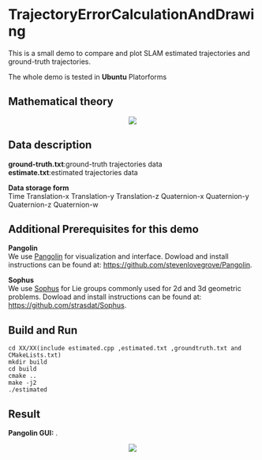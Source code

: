 # TrajectoryErrorCalculationAndDrawing
This is a small demo to compare and plot SLAM estimated trajectories and ground-truth trajectories.

The whole demo is tested in **Ubuntu** Platorforms

## Mathematical theory
<div align=center>  
  
![](https://github.com/TianQi-777/TrajectoryErrorCalculationAndDrawing/blob/master/images/formula1.png)
</div>

## Data description
**ground-truth.txt**:ground-truth trajectories data  
**estimate.txt**:estimated trajectories data  

**Data storage form**  
Time  Translation-x  Translation-y  Translation-z  Quaternion-x  Quaternion-y  Quaternion-z  Quaternion-w  

## Additional Prerequisites for this demo
**Pangolin**  
We use [Pangolin](https://github.com/stevenlovegrove/Pangolin) for visualization and interface. 
Dowload and install instructions can be found at: https://github.com/stevenlovegrove/Pangolin.

**Sophus**  
We use [Sophus](https://github.com/strasdat/Sophus) for Lie groups commonly used for 2d and 3d geometric problems. 
Dowload and install instructions can be found at: https://github.com/strasdat/Sophus.

## Build and Run
```
cd XX/XX(include estimated.cpp ,estimated.txt ,groundtruth.txt and CMakeLists.txt)  
mkdir build  
cd build  
cmake ..  
make -j2  
./estimated
```

## Result
**Pangolin GUI:** .  
<div align=center>  
  
![](https://github.com/TianQi-777/TrajectoryErrorCalculationAndDrawing/blob/master/images/drawing.png)
</div>





